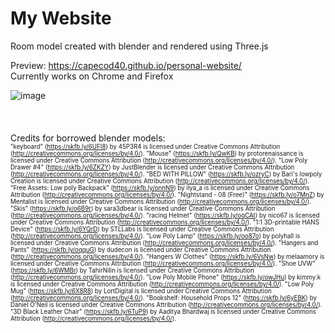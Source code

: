 # My Website
Room model created with blender and rendered using Three.js

Preview: https://capecod40.github.io/personal-website/ \
Currently works on Chrome and Firefox

![image](https://github.com/capecod40/personal-website/assets/109251338/4c3172c5-7410-4fbf-9597-975cbd4f5add)
\
\
\
\
Credits for borrowed blender models: \
 <sub><sup>
"keyboard" (https://skfb.ly/6UFI8) by 45P3R4 is licensed under Creative Commons Attribution (http://creativecommons.org/licenses/by/4.0/).
"Mouse" (https://skfb.ly/QwKB) by protorenaissance is licensed under Creative Commons Attribution (http://creativecommons.org/licenses/by/4.0/).
"Low Poly Drawer #4" (https://skfb.ly/6ZKZY) by JustBlender is licensed under Creative Commons Attribution (http://creativecommons.org/licenses/by/4.0/).
"BED WITH PILLOW" (https://skfb.ly/ozryC) by Bari's lowpoly Creation is licensed under Creative Commons Attribution (http://creativecommons.org/licenses/by/4.0/).
"Free Assets: Low poly Backpack" (https://skfb.ly/onnN9) by ilya_a is licensed under Creative Commons Attribution (http://creativecommons.org/licenses/by/4.0/).
"Nightstand - 08 (Free)" (https://skfb.ly/o7MnZ) by Mentalist is licensed under Creative Commons Attribution (http://creativecommons.org/licenses/by/4.0/).
"Skis" (https://skfb.ly/o6B9r) by sara3dbear is licensed under Creative Commons Attribution (http://creativecommons.org/licenses/by/4.0/).
"racing Helmet" (https://skfb.ly/oqCAt) by nico67 is licensed under Creative Commons Attribution (http://creativecommons.org/licenses/by/4.0/).
"1:1 3D-printable HANS Device" (https://skfb.ly/6YQrD) by STLLabs is licensed under Creative Commons Attribution (http://creativecommons.org/licenses/by/4.0/).
"Low Poly Lamp" (https://skfb.ly/oo87o) by polyhall is licensed under Creative Commons Attribution (http://creativecommons.org/licenses/by/4.0/).
"Hangers and Pants" (https://skfb.ly/oqquG) by dudecon is licensed under Creative Commons Attribution (http://creativecommons.org/licenses/by/4.0/).
"Hangers W Clothes" (https://skfb.ly/6VsNw) by melaamory is licensed under Creative Commons Attribution (http://creativecommons.org/licenses/by/4.0/).
"Shoe UVW" (https://skfb.ly/6WMBr) by TahirNilin is licensed under Creative Commons Attribution (http://creativecommons.org/licenses/by/4.0/).
"Low Poly Mobile Phone" (https://skfb.ly/owJHu) by kimmy.k is licensed under Creative Commons Attribution (http://creativecommons.org/licenses/by/4.0/).
"Low Poly Mug" (https://skfb.ly/6X8R8) by LortDigital is licensed under Creative Commons Attribution (http://creativecommons.org/licenses/by/4.0/).
"Bookshelf: Household Props 12" (https://skfb.ly/6yEBK) by Daniel O'Neil is licensed under Creative Commons Attribution (http://creativecommons.org/licenses/by/4.0/).
"3D Black Leather Chair" (https://skfb.ly/6TuP9) by Aaditya Bhardwaj is licensed under Creative Commons Attribution (http://creativecommons.org/licenses/by/4.0/).
</sup></sub>
